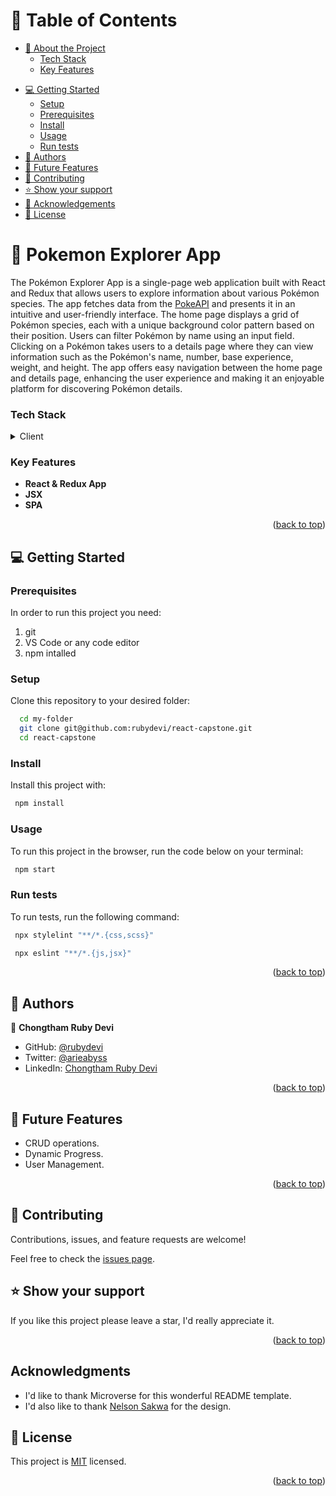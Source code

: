 <!-- TABLE OF CONTENTS -->

# 📗 Table of Contents

- [📖 About the Project](#about-project)
    - [Tech Stack](#tech-stack)
    - [Key Features](#key-features)
<!-- - [🚀 Live Demo](#live-demo) -->
- [💻 Getting Started](#getting-started)
  - [Setup](#setup)
  - [Prerequisites](#prerequisites)
  - [Install](#install)
  - [Usage](#usage)
  - [Run tests](#run-tests)
- [👥 Authors](#authors)
- [🔭 Future Features](#future-features)
- [🤝 Contributing](#contributing)
- [⭐️ Show your support](#support)
- [🙏 Acknowledgements](#acknowledgements)
- [📝 License](#license)

# 📖 Pokemon Explorer App <a name="about-project"></a>

The Pokémon Explorer App is a single-page web application built with React and Redux that allows users to explore information about various Pokémon species. The app fetches data from the [PokeAPI](https://pokeapi.co/api/v2/pokemon?limit=151) and presents it in an intuitive and user-friendly interface. The home page displays a grid of Pokémon species, each with a unique background color pattern based on their position. Users can filter Pokémon by name using an input field. Clicking on a Pokémon takes users to a details page where they can view information such as the Pokémon's name, number, base experience, weight, and height. The app offers easy navigation between the home page and details page, enhancing the user experience and making it an enjoyable platform for discovering Pokémon details.

### Tech Stack <a name="tech-stack"></a>

<details>
  <summary>Client</summary>
  <ul>
    <li>HTML and CSS</li>
    <li>JavaScript</li>
    <li>React & Redux</li>
  </ul>
</details>

<!-- Features -->

### Key Features <a name="key-features"></a>

- **React & Redux App**
- **JSX**
- **SPA**

<p align="right">(<a href="#readme-top">back to top</a>)</p>

<!-- LIVE DEMO -->

<!-- ## 🚀 Live Demo <a name="live-demo"></a>

- [Live Demo Link](https://rubydevi.github.io/todolist-minimalist/dist/) -->

<!-- <p align="right">(<a href="#readme-top">back to top</a>)</p> -->

<!-- GETTING STARTED -->

## 💻 Getting Started <a name="getting-started"></a>

### Prerequisites

In order to run this project you need:
1. git
2. VS Code or any code editor
3. npm intalled


### Setup

Clone this repository to your desired folder:
```sh
  cd my-folder
  git clone git@github.com:rubydevi/react-capstone.git
  cd react-capstone
```

### Install

Install this project with:

```sh
 npm install
```

### Usage

To run this project in the browser, run the code below on your terminal:

```sh
 npm start
```

### Run tests

To run tests, run the following command:

```sh
 npx stylelint "**/*.{css,scss}"
```

```sh
 npx eslint "**/*.{js,jsx}"
```

<p align="right">(<a href="#readme-top">back to top</a>)</p>

## 👥 Authors <a name="authors"></a>

👤 **Chongtham Ruby Devi**

- GitHub: [@rubydevi](https://github.com/rubydevi)
- Twitter: [@arieabyss](https://twitter.com/ariesabyss)
- LinkedIn: [Chongtham Ruby Devi](https://www.linkedin.com/in/chongtham-bhoomika/)

<p align="right">(<a href="#readme-top">back to top</a>)</p>

<!-- FUTURE FEATURES -->

## 🔭 Future Features <a name="future-features"></a>

- CRUD operations.
- Dynamic Progress.
- User Management.

<p align="right">(<a href="#readme-top">back to top</a>)</p>

<!-- CONTRIBUTING -->

## 🤝 Contributing <a name="contributing"></a>

Contributions, issues, and feature requests are welcome!

Feel free to check the [issues page](https://github.com/rubydevi/react-capstone/issues).

<!-- SUPPORT -->

## ⭐️ Show your support <a name="support"></a>

If you like this project please leave a star, I'd really appreciate it.

<p align="right">(<a href="#readme-top">back to top</a>)</p>

## Acknowledgments <a name="acknowledgements"></a>

- I'd like to thank Microverse for this wonderful README template.
- I'd also like to thank [Nelson Sakwa](https://www.behance.net/sakwadesignstudio) for the design.

<!-- LICENSE -->

## 📝 License <a name="license"></a>

This project is [MIT](https://github.com/rubydevi/react-capstone/blob/main/LICENSE) licensed.

<p align="right">(<a href="#readme-top">back to top</a>)</p>
